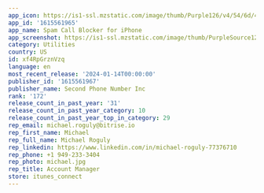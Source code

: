 ```yaml
---
app_icon: https://is1-ssl.mzstatic.com/image/thumb/Purple126/v4/54/6d/44/546d4406-6828-50cf-79c8-942c92b2ea6b/AppIcon-0-0-1x_U007emarketing-0-7-0-85-220.png/1024x1024bb.png
app_id: '1615561965'
app_name: Spam Call Blocker for iPhone
app_screenshot: https://is1-ssl.mzstatic.com/image/thumb/PurpleSource126/v4/69/b4/bf/69b4bff0-7fb7-4ad0-2736-9b293e310c02/7f77f997-2edc-403c-a59e-526f4784d0c4_Realcall_iOS_6.5__U7acb_U4f53_U6837_U673a-1.jpg/1242x2688bb.png
category: Utilities
country: US
id: xf4RpGrznVzq
language: en
most_recent_release: '2024-01-14T00:00:00'
publisher_id: '1615561967'
publisher_name: Second Phone Number Inc
rank: '172'
release_count_in_past_year: '31'
release_count_in_past_year_category: 10
release_count_in_past_year_top_in_category: 29
rep_email: michael.roguly@bitrise.io
rep_first_name: Michael
rep_full_name: Michael Roguly
rep_linkedin: https://www.linkedin.com/in/michael-roguly-77376710
rep_phone: +1 949-233-3404
rep_photo: michael.jpg
rep_title: Account Manager
store: itunes_connect
---
```

